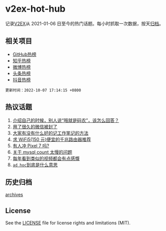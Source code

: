 # v2ex-hot-hub

 记录[V2EX](https://www.v2ex.com/)从 2021-01-06 日至今的热门话题。每小时抓取一次数据，按天[归档](archives)。
 
 ## 相关项目

- [GitHub热榜](https://github.com/lonnyzhang423/github-hot-hub)
- [知乎热榜](https://github.com/lonnyzhang423/zhihu-hot-hub)
- [微博热榜](https://github.com/lonnyzhang423/weibo-hot-hub)
- [头条热榜](https://github.com/lonnyzhang423/toutiao-hot-hub)
- [抖音热榜](https://github.com/lonnyzhang423/douyin-hot-hub)


 `更新时间：2022-10-07 17:14:15 +0800`

## 热议话题

1. [介绍自己的时候，别人说“哦就是码农”，该怎么回答？](https://www.v2ex.com/t/884950)
1. [用了很久的微信被封了](https://www.v2ex.com/t/885018)
1. [大家有没有什么好的记工作笔记的方法](https://www.v2ex.com/t/884947)
1. [求 WiFi5(150 元)便宜的千兆路由器推荐](https://www.v2ex.com/t/884902)
1. [有人冲 Pixel 7 吗?](https://www.v2ex.com/t/884956)
1. [关于 mysql count 太慢的问题](https://www.v2ex.com/t/884917)
1. [每年看到类似的视频都会有点感慨](https://www.v2ex.com/t/884975)
1. [`ad hoc`到底是什么意思](https://www.v2ex.com/t/884985)

## 历史归档

[archives](archives)

## License

See the [LICENSE](LICENSE) file for license rights and limitations (MIT).
